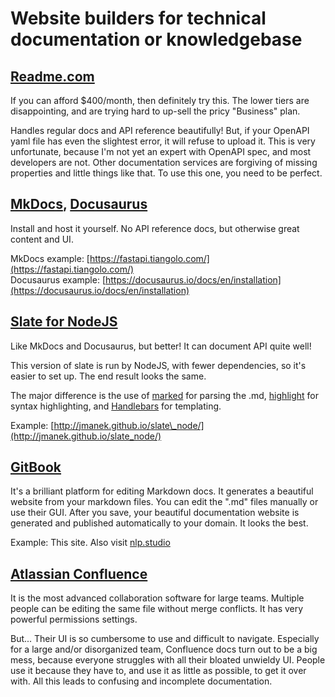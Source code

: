 # Website builders for technical documentation or knowledgebase

## [Readme.com](https://Readme.com)

If you can afford $400/month, then definitely try this. The lower tiers are disappointing, and are trying hard to up-sell the pricy "Business" plan.

Handles regular docs and API reference beautifully! But, if your OpenAPI yaml file has even the slightest error, it will refuse to upload it. This is very unfortunate, because I'm not yet an expert with OpenAPI spec, and most developers are not. Other documentation services are forgiving of missing properties and little things like that. To use this one,  you need to be perfect.

## [MkDocs](https://squidfunk.github.io/mkdocs-material/), [Docusaurus](https://docusaurus.io)

Install and host it yourself. No API reference docs, but otherwise great content and UI.

MkDocs example: [https://fastapi.tiangolo.com/](https://fastapi.tiangolo.com/)  
Docusaurus example: [https://docusaurus.io/docs/en/installation](https://docusaurus.io/docs/en/installation)

## [Slate for NodeJS](https://github.com/jmanek/slate_node)

Like MkDocs and Docusaurus, but better! It can document API quite well!

This version of slate is run by NodeJS, with fewer dependencies, so it's easier to set up. The end result looks the same.

The major difference is the use of [marked](https://github.com/chjj/marked) for parsing the .md, [highlight](https://highlightjs.org/) for syntax highlighting, and [Handlebars](http://handlebarsjs.com/) for templating.

Example: [http://jmanek.github.io/slate\_node/](http://jmanek.github.io/slate_node/)

## [GitBook](https://gitbook.com)

It's a brilliant platform for editing Markdown docs. It generates a beautiful website from your markdown files. You can edit the ".md" files manually or use their GUI. After you save, your beautiful documentation website is generated and published automatically to your domain. It looks the best. 

Example: This site. Also visit [nlp.studio](https://nlp.studio)

## [Atlassian Confluence](https://www.atlassian.com/software/confluence)

It is the most advanced collaboration software for large teams. Multiple people can be editing the same file without merge conflicts. It has very powerful permissions settings.

But... Their UI is so cumbersome to use and difficult to navigate. Especially for a large and/or disorganized team, Confluence docs turn out to be a big mess, because everyone struggles with all their bloated unwieldy UI. People use it because they have to, and use it as little as possible, to get it over with. All this leads to confusing and incomplete documentation.

